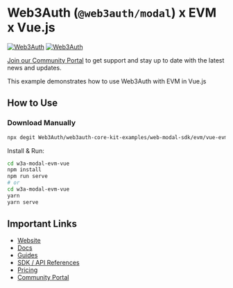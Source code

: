 # Web3Auth (`@web3auth/modal`) x EVM x Vue.js

[![Web3Auth](https://img.shields.io/badge/Web3Auth-SDK-blue)](https://web3auth.io/docs/sdk/pnp/web/modal)
[![Web3Auth](https://img.shields.io/badge/Web3Auth-Community-cyan)](https://community.web3auth.io)

[Join our Community Portal](https://community.web3auth.io/) to get support and stay up to date with the latest news and updates.

This example demonstrates how to use Web3Auth with EVM in Vue.js

## How to Use

### Download Manually

```bash
npx degit Web3Auth/web3auth-core-kit-examples/web-modal-sdk/evm/vue-evm-modal-example w3a-modal-evm-vue
```

Install & Run:

```bash
cd w3a-modal-evm-vue
npm install
npm run serve
# or
cd w3a-modal-evm-vue
yarn
yarn serve
```

## Important Links

- [Website](https://web3auth.io)
- [Docs](https://web3auth.io/docs)
- [Guides](https://web3auth.io/docs/content-hub?type=guides)
- [SDK / API References](https://web3auth.io/docs/sdk)
- [Pricing](https://web3auth.io/pricing.html)
- [Community Portal](https://community.web3auth.io)
